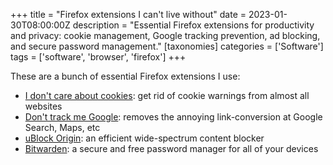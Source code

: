 +++
title = "Firefox extensions I can't live without"
date = 2023-01-30T08:00:00Z
description = "Essential Firefox extensions for productivity and privacy: cookie management, Google tracking prevention, ad blocking, and secure password management."
[taxonomies]
categories = ['Software']
tags = ['software', 'browser', 'firefox']
+++

These are a bunch of essential Firefox extensions I use:

- [I don't care about cookies](https://addons.mozilla.org/en-US/firefox/addon/i-dont-care-about-cookies/):
  get rid of cookie warnings from almost all websites
- [Don't track me Google](https://addons.mozilla.org/en-US/firefox/addon/dont-track-me-google1/):
  removes the annoying link-conversion at Google Search, Maps, etc
- [uBlock Origin](https://addons.mozilla.org/en-US/firefox/addon/ublock-origin/):
  an efficient wide-spectrum content blocker
- [Bitwarden](https://addons.mozilla.org/en-US/firefox/addon/bitwarden-password-manager/):
  a secure and free password manager for all of your devices
